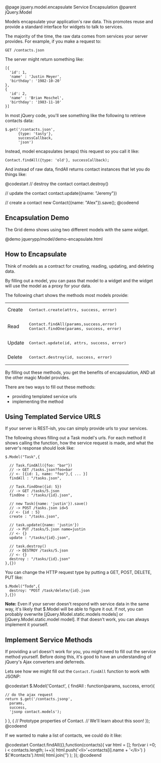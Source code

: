 @page jquery.model.encapsulate Service Encapsulation
@parent jQuery.Model

Models encapsulate your application's raw data.  This promotes reuse and provide a 
standard interface for widgets to talk to services.

The majority of the time, the raw data comes from 
services your server provides.  For example, 
if you make a request to:

<pre><code>GET /contacts.json</code></pre>

The server might return something like:

<pre><code>[{
  'id': 1,
  'name' : 'Justin Meyer',
  'birthday': '1982-10-20'
},
{
  'id': 2,
  'name' : 'Brian Moschel',
  'birthday': '1983-11-10'
}]</code></pre>

In most jQuery code, you'll see something like the following to retrieve contacts
data:

    $.get('/contacts.json',
          {type: 'tasty'}, 
          successCallback,
          'json')

Instead, model encapsulates (wraps) this request so you call it like:

    Contact.findAll({type: 'old'}, successCallback);

And instead of raw data, findAll returns contact instances that let you do things like:

@codestart
// destroy the contact
contact.destroy() 

// update the contact
contact.update({name: "Jeremy"})

// create a contact
new Contact({name: "Alex"}).save();
@codeend

## Encapsulation Demo

The Grid demo shows using two different models with the same widget.

@demo jquerypp/model/demo-encapsulate.html

## How to Encapsulate

Think of models as a contract for creating, reading, updating, and deleting data. 
 
By filling out a model, you can pass that model to a widget and the widget will use 
the model as a proxy for your data.  

The following chart shows the methods most models provide:

<table>
    <tr>
        <td>Create</td><td><pre>Contact.create(attrs, success, error)</pre></td>
    </tr>
    <tr>
        <td>Read</td><td><pre>Contact.findAll(params,success,error)
Contact.findOne(params, success, error)</pre></td>
    </tr>
    <tr>
        <td>Update</td><td><pre>Contact.update(id, attrs, success, error)</pre></td>
    </tr>
    <tr>
        <td>Delete</td><td><pre>Contact.destroy(id, success, error)</pre></td>
    </tr>
</table>

By filling out these methods, you get the benefits of encapsulation, 
AND all the other magic Model provides.  

There are two ways to fill out these methods:

  - providing templated service urls
  - implementing the method
  
## Using Templated Service URLS

If your server is REST-ish, you can simply provide
urls to your services.  

The following shows filling out a 
Task model's urls.  For each method it shows calling the function,
how the service request is made, and what the server's response
should look like:

    $.Model("Task",{
    
      // Task.findAll({foo: "bar"})
	  // -> GET /tasks.json?foo=bar
	  // <- [{id: 1, name: "foo"},{ ... }]
      findAll : "/tasks.json",    
      
      // Task.findOne({id: 5})
	  // -> GET /tasks/5.json
      findOne : "/tasks/{id}.json", 
      
      // new Task({name: 'justin'}).save()
	  // -> POST /tasks.json id=5
	  // <- {id : 5}
      create : "/tasks.json",
      
      // task.update({name: 'justin'})
	  // -> PUT /tasks/5.json name=justin
	  // <- {}
      update : "/tasks/{id}.json",
      
      // task.destroy()
	  // -> DESTROY /tasks/5.json
	  // <- {}
      destroy : "/tasks/{id}.json"
    },{})

You can change the HTTP request type by putting a GET, POST, DELETE, PUT like:

    $.Model("Todo",{
      destroy: "POST /task/delete/{id}.json
    },{})

<b>Note:</b> Even if your server doesn't respond with service data
in the same way, it's likely that $.Model will be able to figure it out. If not,
you can probably 
overwrite [jQuery.Model.static.models models] 
or [jQuery.Model.static.model model]. If that doesn't work, you can
always implement it yourself.

##  Implement Service Methods

If providing a url doesn't work for you, you
might need to fill out the
service method yourself. Before doing this, it's good
to have an understanding of jQuery's Ajax converters and
deferreds. 





Lets see how we might fill out the
<code>Contact.findAll</code> function to work with JSONP:

@codestart
$.Model('Contact',
{
  findAll : function(params, success, error){
  
    // do the ajax request
    return $.get('/contacts.jsonp',
      params, 
      success,
      'jsonp contact.models');
  }
},
{
  // Prototype properties of Contact.
  // We'll learn about this soon!
});
@codeend



If we wanted to make a list of contacts, we could do it like:

@codestart
Contact.findAll({},function(contacts){
  var html = [];
  for(var i =0; i < contacts.length; i++){
    html.push('&lt;li>'+contacts[i].name + '&lt;/li>')
  }
  $('#contacts').html( html.join('') );
});
@codeend
